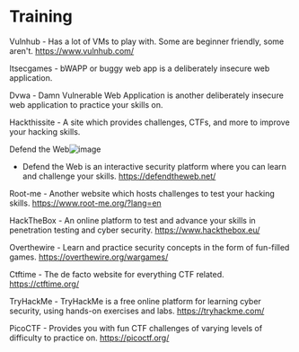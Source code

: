 # Training

Vulnhub - Has a lot of VMs to play with. Some are beginner friendly, some aren't. https://www.vulnhub.com/

Itsecgames - bWAPP or buggy web app is a deliberately insecure web application.

Dvwa - Damn Vulnerable Web Application is another deliberately insecure web application to practice your skills on.

Hackthissite - A site which provides challenges, CTFs, and more to improve your hacking skills.

Defend the Web![image](https://user-images.githubusercontent.com/80440658/115764127-6d408700-a362-11eb-8133-7cea4cd1c761.png)
 - Defend the Web is an interactive security platform where you can learn and challenge your skills. https://defendtheweb.net/

Root-me - Another website which hosts challenges to test your hacking skills. https://www.root-me.org/?lang=en

HackTheBox - An online platform to test and advance your skills in penetration testing and cyber security. https://www.hackthebox.eu/

Overthewire - Learn and practice security concepts in the form of fun-filled games. https://overthewire.org/wargames/

Ctftime - The de facto website for everything CTF related. https://ctftime.org/

TryHackMe - TryHackMe is a free online platform for learning cyber security, using hands-on exercises and labs. https://tryhackme.com/

PicoCTF - Provides you with fun CTF challenges of varying levels of difficulty to practice on. https://picoctf.org/
